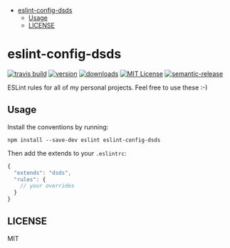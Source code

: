 <!-- START doctoc generated TOC please keep comment here to allow auto update -->
<!-- DON'T EDIT THIS SECTION, INSTEAD RE-RUN doctoc TO UPDATE -->

- [eslint-config-dsds](#eslint-config-dsds)
  - [Usage](#usage)
  - [LICENSE](#license)

<!-- END doctoc generated TOC please keep comment here to allow auto update -->

# eslint-config-dsds

[![travis build](https://img.shields.io/travis/donysukardi/eslint-config-dsds.svg?style=flat-square)](https://travis-ci.org/donysukardi/eslint-config-dsds)
[![version](https://img.shields.io/npm/v/eslint-config-dsds.svg?style=flat-square)](http://npm.im/eslint-config-dsds)
[![downloads](https://img.shields.io/npm/dm/eslint-config-dsds.svg?style=flat-square)](http://npm-stat.com/charts.html?package=eslint-config-dsds&from=2015-08-01)
[![MIT License](https://img.shields.io/npm/l/eslint-config-dsds.svg?style=flat-square)](http://opensource.org/licenses/MIT)
[![semantic-release](https://img.shields.io/badge/%20%20%F0%9F%93%A6%F0%9F%9A%80-semantic--release-e10079.svg?style=flat-square)](https://github.com/semantic-release/semantic-release)

ESLint rules for all of my personal projects. Feel free to use these :-)

## Usage

Install the conventions by running:

```
npm install --save-dev eslint eslint-config-dsds
```

Then add the extends to your `.eslintrc`:

```javascript
{
  "extends": "dsds",
  "rules": {
    // your overrides
  }
}
```

## LICENSE

MIT
